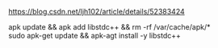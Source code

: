 https://blog.csdn.net/ljh102/article/details/52383424

apk update && apk add libstdc++ && rm -rf /var/cache/apk/*  
sudo apk-get update && apk-agt install -y libstdc++